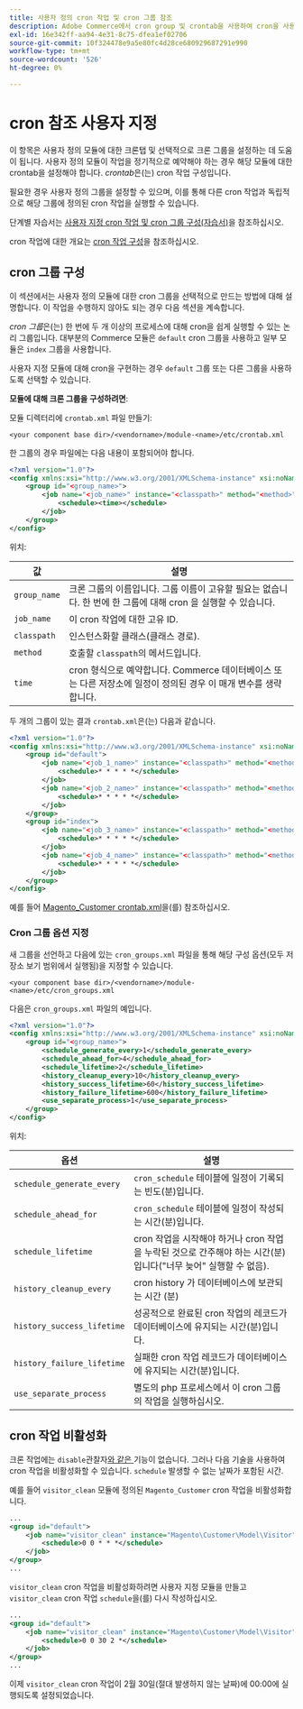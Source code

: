 ```yaml
---
title: 사용자 정의 cron 작업 및 cron 그룹 참조
description: Adobe Commerce에서 cron group 및 crontab을 사용하여 cron을 사용자 지정하는 방법을 알아봅니다. 사용자 정의 모듈 설정 및 예약된 작업 구성을 검색합니다.
exl-id: 16e342ff-aa94-4e31-8c75-dfea1ef02706
source-git-commit: 10f324478e9a5e80fc4d28ce680929687291e990
workflow-type: tm+mt
source-wordcount: '526'
ht-degree: 0%

---
```


# cron 참조 사용자 지정

이 항목은 사용자 정의 모듈에 대한 크론탭 및 선택적으로 크론 그룹을 설정하는 데 도움이 됩니다. 사용자 정의 모듈이 작업을 정기적으로 예약해야 하는 경우 해당 모듈에 대한 crontab을 설정해야 합니다. _crontab_&#x200B;은(는) cron 작업 구성입니다.

필요한 경우 사용자 정의 그룹을 설정할 수 있으며, 이를 통해 다른 cron 작업과 독립적으로 해당 그룹에 정의된 cron 작업을 실행할 수 있습니다.

단계별 자습서는 [사용자 지정 cron 작업 및 cron 그룹 구성(자습서)](custom-cron-tutorial.md)을 참조하십시오.

cron 작업에 대한 개요는 [cron 작업 구성](../cli/configure-cron-jobs.md)을 참조하십시오.

## cron 그룹 구성

이 섹션에서는 사용자 정의 모듈에 대한 cron 그룹을 선택적으로 만드는 방법에 대해 설명합니다. 이 작업을 수행하지 않아도 되는 경우 다음 섹션을 계속합니다.

_cron 그룹_&#x200B;은(는) 한 번에 두 개 이상의 프로세스에 대해 cron을 쉽게 실행할 수 있는 논리 그룹입니다. 대부분의 Commerce 모듈은 `default` cron 그룹을 사용하고 일부 모듈은 `index` 그룹을 사용합니다.

사용자 지정 모듈에 대해 cron을 구현하는 경우 `default` 그룹 또는 다른 그룹을 사용하도록 선택할 수 있습니다.

**모듈에 대해 크론 그룹을 구성하려면**:

모듈 디렉터리에 `crontab.xml` 파일 만들기:

```text
<your component base dir>/<vendorname>/module-<name>/etc/crontab.xml
```

한 그룹의 경우 파일에는 다음 내용이 포함되어야 합니다.

```xml
<?xml version="1.0"?>
<config xmlns:xsi="http://www.w3.org/2001/XMLSchema-instance" xsi:noNamespaceSchemaLocation="urn:magento:module:Magento_Cron:etc/crontab.xsd">
    <group id="<group_name>">
        <job name="<job_name>" instance="<classpath>" method="<method>">
            <schedule><time></schedule>
        </job>
    </group>
</config>
```

위치:

| 값 | 설명 |
|---|---|
| `group_name` | 크론 그룹의 이름입니다. 그룹 이름이 고유할 필요는 없습니다. 한 번에 한 그룹에 대해 cron 을 실행할 수 있습니다. |
| `job_name` | 이 cron 작업에 대한 고유 ID. |
| `classpath` | 인스턴스화할 클래스(클래스 경로). |
| `method` | 호출할 `classpath`의 메서드입니다. |
| `time` | cron 형식으로 예약합니다. Commerce 데이터베이스 또는 다른 저장소에 일정이 정의된 경우 이 매개 변수를 생략합니다. |

두 개의 그룹이 있는 결과 `crontab.xml`은(는) 다음과 같습니다.

```xml
<?xml version="1.0"?>
<config xmlns:xsi="http://www.w3.org/2001/XMLSchema-instance" xsi:noNamespaceSchemaLocation="urn:magento:module:Magento_Cron:etc/crontab.xsd">
    <group id="default">
        <job name="<job_1_name>" instance="<classpath>" method="<method_name>">
            <schedule>* * * * *</schedule>
        </job>
        <job name="<job_2_name>" instance="<classpath>" method="<method_name>">
            <schedule>* * * * *</schedule>
        </job>
    </group>
    <group id="index">
        <job name="<job_3_name>" instance="<classpath>" method="<method_name>">
            <schedule>* * * * *</schedule>
        </job>
        <job name="<job_4_name>" instance="<classpath>" method="<method_name>">
            <schedule>* * * * *</schedule>
        </job>
    </group>
</config>
```

예를 들어 [Magento_Customer crontab.xml](https://github.com/magento/magento2/blob/2.4/app/code/Magento/Customer/etc/crontab.xml)을(를) 참조하십시오.

### Cron 그룹 옵션 지정

새 그룹을 선언하고 다음에 있는 `cron_groups.xml` 파일을 통해 해당 구성 옵션(모두 저장소 보기 범위에서 실행됨)을 지정할 수 있습니다.

```text
<your component base dir>/<vendorname>/module-<name>/etc/cron_groups.xml
```

다음은 `cron_groups.xml` 파일의 예입니다.

```xml
<?xml version="1.0"?>
<config xmlns:xsi="http://www.w3.org/2001/XMLSchema-instance" xsi:noNamespaceSchemaLocation="urn:magento:module:Magento_Cron:etc/cron_groups.xsd">
    <group id="<group_name>">
        <schedule_generate_every>1</schedule_generate_every>
        <schedule_ahead_for>4</schedule_ahead_for>
        <schedule_lifetime>2</schedule_lifetime>
        <history_cleanup_every>10</history_cleanup_every>
        <history_success_lifetime>60</history_success_lifetime>
        <history_failure_lifetime>600</history_failure_lifetime>
        <use_separate_process>1</use_separate_process>
    </group>
</config>
```

위치:

| 옵션 | 설명 |
| -------------------------- | ------------------------------------------------------------------------------------------------------ |
| `schedule_generate_every` | `cron_schedule` 테이블에 일정이 기록되는 빈도(분)입니다. |
| `schedule_ahead_for` | `cron_schedule` 테이블에 일정이 작성되는 시간(분)입니다. |
| `schedule_lifetime` | cron 작업을 시작해야 하거나 cron 작업을 누락된 것으로 간주해야 하는 시간(분)입니다(&quot;너무 늦어&quot; 실행할 수 없음). |
| `history_cleanup_every` | cron history 가 데이터베이스에 보관되는 시간 (분) |
| `history_success_lifetime` | 성공적으로 완료된 cron 작업의 레코드가 데이터베이스에 유지되는 시간(분)입니다. |
| `history_failure_lifetime` | 실패한 cron 작업 레코드가 데이터베이스에 유지되는 시간(분)입니다. |
| `use_separate_process` | 별도의 php 프로세스에서 이 cron 그룹의 작업을 실행하십시오. |

## cron 작업 비활성화

크론 작업에는 `disable`관찰자[와 같은 ](https://developer.adobe.com/commerce/php/development/components/events-and-observers/#observers) 기능이 없습니다. 그러나 다음 기술을 사용하여 cron 작업을 비활성화할 수 있습니다. `schedule` 발생할 수 없는 날짜가 포함된 시간.

예를 들어 `visitor_clean` 모듈에 정의된 `Magento_Customer` cron 작업을 비활성화합니다.

```xml
...
<group id="default">
    <job name="visitor_clean" instance="Magento\Customer\Model\Visitor" method="clean">
        <schedule>0 0 * * *</schedule>
    </job>
</group>
...
```

`visitor_clean` cron 작업을 비활성화하려면 사용자 지정 모듈을 만들고 `visitor_clean` cron 작업 `schedule`을(를) 다시 작성하십시오.

```xml
...
<group id="default">
    <job name="visitor_clean" instance="Magento\Customer\Model\Visitor" method="clean">
        <schedule>0 0 30 2 *</schedule>
    </job>
</group>
...
```

이제 `visitor_clean` cron 작업이 2월 30일(절대 발생하지 않는 날짜)에 00:00에 실행되도록 설정되었습니다.
